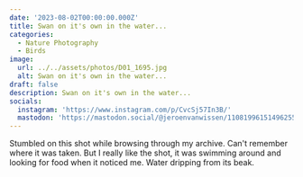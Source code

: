 ```yaml
---
date: '2023-08-02T00:00:00.000Z'
title: Swan on it's own in the water...
categories:
  - Nature Photography
  - Birds
image:
  url: ../../assets/photos/D01_1695.jpg
  alt: Swan on it's own in the water...
draft: false
description: Swan on it's own in the water...
socials:
  instagram: 'https://www.instagram.com/p/CvcSj57In3B/'
  mastodon: 'https://mastodon.social/@jeroenvanwissen/110819961514962553'
---
```


Stumbled on this shot while browsing through my archive. Can't remember where it was taken. But I really like the shot, it was swimming around and looking for food when it noticed me. Water dripping from its beak.

